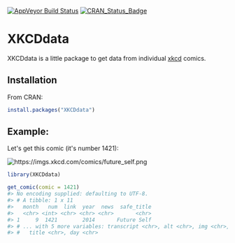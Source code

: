 <!-- README.md is generated from README.Rmd. Please edit that file -->
[![AppVeyor Build Status](https://ci.appveyor.com/api/projects/status/github/RobertMyles/XKCDdata?branch=master&svg=true)](https://ci.appveyor.com/project/RobertMyles/XKCDdata) [![CRAN\_Status\_Badge](http://www.r-pkg.org/badges/version/XKCDdata)](https://cran.r-project.org/package=XKCDdata)

XKCDdata
========

XKCDdata is a little package to get data from individual [xkcd]() comics.

Installation
------------

From CRAN:

``` r
install.packages("XKCDdata")
```

Example:
--------

Let's get this comic (it's number 1421):

![<https://imgs.xkcd.com/comics/future_self.png>](https://imgs.xkcd.com/comics/future_self.png)

``` r
library(XKCDdata)

get_comic(comic = 1421)
#> No encoding supplied: defaulting to UTF-8.
#> # A tibble: 1 x 11
#>   month   num  link  year  news  safe_title
#>   <chr> <int> <chr> <chr> <chr>       <chr>
#> 1     9  1421        2014       Future Self
#> # ... with 5 more variables: transcript <chr>, alt <chr>, img <chr>,
#> #   title <chr>, day <chr>
```
